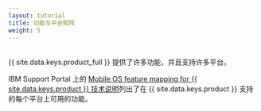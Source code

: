 ```yaml
---
layout: tutorial
title: 功能与平台矩阵
weight: 5
---
```

<!-- NLS_CHARSET=UTF-8 -->
<br/>
{{ site.data.keys.product_full }} 提供了许多功能，并且支持许多平台。

IBM Support Portal 上的 [Mobile OS feature mapping for {{ site.data.keys.product }} 技术说明](http://www.ibm.com/support/docview.wss?uid=swg27039422)列出了在 {{ site.data.keys.product }} 支持的每个平台上可用的功能。
